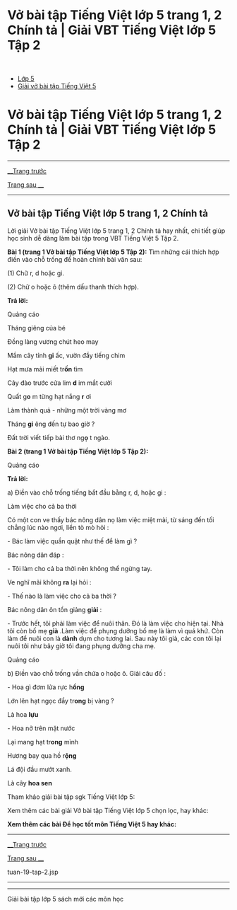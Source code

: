 # Vở bài tập Tiếng Việt lớp 5 trang 1, 2 Chính tả | Giải VBT Tiếng Việt lớp 5 Tập 2

﻿

  * [Lớp 5](https://vietjack.com/series/lop-5.jsp)
  * [Giải vở bài tập Tiếng Việt 5](https://vietjack.com/giai-vo-bai-tap-tieng-viet-5/index.jsp)



# Vở bài tập Tiếng Việt lớp 5 trang 1, 2 Chính tả | Giải VBT Tiếng Việt lớp 5 Tập 2

* * *

[__Trang trước](https://vietjack.com/giai-vo-bai-tap-tieng-viet-5/tuan-19-tap-2.jsp)

[Trang sau __](https://vietjack.com/giai-vo-bai-tap-tieng-viet-5/tuan-19-tap-2.jsp)

* * *

## Vở bài tập Tiếng Việt lớp 5 trang 1, 2 Chính tả

Lời giải Vở bài tập Tiếng Việt lớp 5 trang 1, 2 Chính tả hay nhất, chi tiết giúp học sinh dễ dàng làm bài tập trong VBT Tiếng Việt 5 Tập 2.

**Bài 1 (trang 1 Vở bài tập Tiếng Việt lớp 5 Tập 2):** Tìm những cái thích hợp điền vào chỗ trống để hoàn chỉnh bài văn sau: 

(1) Chữ r, d hoặc gi.

(2) Chữ o hoặc ô (thêm dấu thanh thích hợp).

**Trả lời:**

Quảng cáo

Tháng giêng của bé 

Đồng làng vương chút heo may 

Mầm cây tỉnh **gi** ấc, vườn đầy tiếng chim 

Hạt mưa mải miết tr**ốn** tìm 

Cây đào trước cửa lim **d** im mắt cười 

Quất g**o** m từng hạt nắng **r** ơi 

Làm thành quả - những một trời vàng mơ 

Tháng **gi** êng đến tự bao giờ ? 

Đất trời viết tiếp bài thơ ng**ọ** t ngào. 

**Bài 2 (trang 1 Vở bài tập Tiếng Việt lớp 5 Tập 2):**

Quảng cáo

**Trả lời:**

a) Điền vào chỗ trống tiếng bắt đầu bằng r, d, hoặc gi :

Làm việc cho cả ba thời

Có một con ve thấy bác nông dân nọ làm việc miệt mài, từ sáng đến tối chẳng lúc nào ngơi, liền tò mò hỏi :

\- Bác làm việc quần quật như thế để làm gì ?

Bác nông dân đáp :

\- Tôi làm cho cả ba thời nên không thể ngừng tay.

Ve nghĩ mãi không **ra** lại hỏi :

\- Thế nào là làm việc cho cả ba thời ?

Bác nông dân ôn tồn giảng **giải** :

\- Trước hết, tôi phải làm việc để nuôi thân. Đó là làm việc cho hiện tại. Nhà tôi còn bố mẹ **già** .Làm việc để phụng dưỡng bố mẹ là làm vì quá khứ. Còn làm để nuôi con là **dành** dụm cho tương lai. Sau này tôi già, các con tôi lại nuôi tôi như bây giờ tôi đang phụng dưỡng cha mẹ. 

Quảng cáo

b) Điền vào chỗ trống vần chứa o hoặc ô. Giải câu đố :

\- Hoa gì đơm lửa rực h**ồng**

Lớn lên hạt ngọc đầy tr**ong** bị vàng ?

Là hoa **lựu**

\- Hoa nở trên mặt nước

Lại mang hạt tr**ong** mình

Hương bay qua hồ r**ộng**

Lá đội đầu mướt xanh.

Là cây **hoa sen**

Tham khảo giải bài tập sgk Tiếng Việt lớp 5:

Xem thêm các bài giải Vở bài tập Tiếng Việt lớp 5 chọn lọc, hay khác:

**Xem thêm các bài Để học tốt môn Tiếng Việt 5 hay khác:**

* * *

[__Trang trước](https://vietjack.com/giai-vo-bai-tap-tieng-viet-5/tuan-19-tap-2.jsp)

[Trang sau __](https://vietjack.com/giai-vo-bai-tap-tieng-viet-5/tuan-19-tap-2.jsp)

tuan-19-tap-2.jsp

* * *

* * *

Giải bài tập lớp 5 sách mới các môn học
